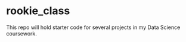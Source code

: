 # rookie_class
This repo will hold starter code for several projects in my Data Science coursework.
